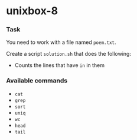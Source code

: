 # unixbox-8

### Task

You need to work with a file named `poem.txt`.

Create a script `solution.sh` that does the following:

- Counts the lines that have `in` in them

### Available commands

* `cat`
* `grep`
* `sort`
* `uniq`
* `wc`
* `head`
* `tail`
